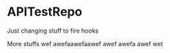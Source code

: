 APITestRepo
===========

Just changing stuff to fire hooks

More stuffs
wef
awefaawefaawef
awef
awefa
awef
wet
